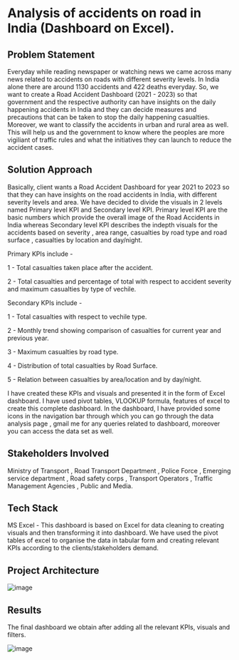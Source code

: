 # Analysis of accidents on road in India (Dashboard on Excel).

## Problem Statement
Everyday while reading newspaper or watching news we came across many news related to accidents on roads with different severity levels. In India alone there are around 1130 accidents and 422 deaths everyday. So, we want to create a Road Accident Dashboard (2021 - 2023)  so that government and the respective authority can have insights on the daily happening accidents in India and they can decide measures and precautions that can be taken to stop the daily happening casualties. Moreover, we want to classify the accidents in urban and rural area as well. This will help us and the government to know where the peoples are more vigiliant of traffic rules and what the initiatives they can launch to reduce the accident cases.

## Solution Approach
Basically, client wants a Road Accident Dashboard for year 2021 to 2023 so that they can have insights on the road accidents in India, with different severity levels and area. We have decided to divide the visuals in 2 levels named Primary level KPI and Secondary level KPI. Primary level KPI are the basic numbers which provide the overall image of the Road Accidents in India whereas Secondary level KPI describes the indepth visuals for the accidents based on severity , area range, casualties by road type and road surface , casualties by location and day/night.

Primary KPIs include -

1 - Total casualties taken place after the accident.

2 - Total casualties and percentage of total with respect to accident severity and maximum casualties by type of vechile.

Secondary KPIs include - 

1 - Total casualties with respect to vechile type.

2 - Monthly trend showing comparison of casualties for current year and previous year.

3 - Maximum casualties by road type.

4 - Distribution of total casualties by Road Surface.

5 - Relation between casualties by area/location and by day/night.

I have created these KPIs and visuals and presented it in the form of Excel dashboard. I have used pivot tables, VLOOKUP formula, features of excel to create this complete dashboard. In the dashboard, I have provided some icons in the navigation bar through which you can go through the data analysis page , gmail me for any queries related to dashboard, moreover you can access the data set as well.

## Stakeholders Involved

Ministry of Transport , Road Transport Department , Police Force , Emerging service department , Road safety corps , Transport Operators , Traffic Management Agencies , Public and Media.

## Tech Stack

MS Excel - This dashboard is based on Excel for data cleaning to creating visuals and then transforming it into dashboard. We have used the pivot tables of excel to organise the data in tabular form and creating relevant KPIs according to the clients/stakeholders demand. 

## Project Architecture

![image](https://github.com/harshvardhan0303/RoadAccidentAnalysisExcel/assets/91109131/459859e3-22cb-45c1-9e89-546c72b2a505)

## Results

The final dashboard we obtain after adding all the relevant KPIs, visuals and filters. 

![image](https://github.com/harshvardhan0303/RoadAccidentAnalysisExcel/assets/91109131/f02017ae-240c-4898-8b1e-e98c2a0d5c9b)


